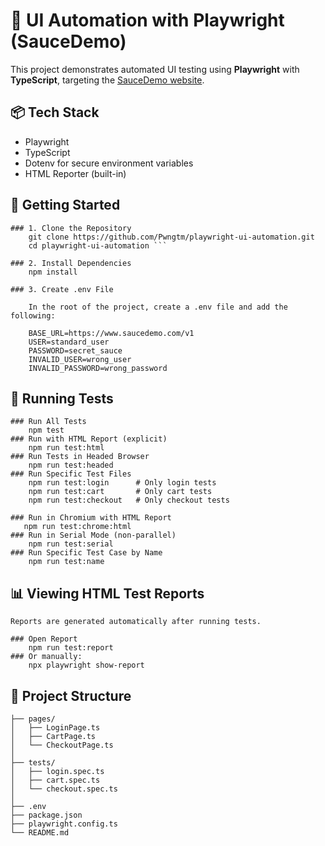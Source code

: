 # 🧪 UI Automation with Playwright (SauceDemo)

This project demonstrates automated UI testing using **Playwright** with **TypeScript**, targeting the [SauceDemo website](https://www.saucedemo.com/v1).

## 📦 Tech Stack

- Playwright
- TypeScript
- Dotenv for secure environment variables
- HTML Reporter (built-in)

## 🚀 Getting Started

    ### 1. Clone the Repository
        git clone https://github.com/Pwngtm/playwright-ui-automation.git
        cd playwright-ui-automation ```

    ### 2. Install Dependencies
        npm install

    ### 3. Create .env File

        In the root of the project, create a .env file and add the following:

        BASE_URL=https://www.saucedemo.com/v1
        USER=standard_user
        PASSWORD=secret_sauce
        INVALID_USER=wrong_user
        INVALID_PASSWORD=wrong_password

## 🧪 Running Tests

    ### Run All Tests
        npm test
    ### Run with HTML Report (explicit)
        npm run test:html
    ### Run Tests in Headed Browser
        npm run test:headed
    ### Run Specific Test Files
        npm run test:login      # Only login tests
        npm run test:cart       # Only cart tests
        npm run test:checkout   # Only checkout tests

    ### Run in Chromium with HTML Report
       npm run test:chrome:html
    ### Run in Serial Mode (non-parallel)
        npm run test:serial
    ### Run Specific Test Case by Name
        npm run test:name

## 📊 Viewing HTML Test Reports

    Reports are generated automatically after running tests.

    ### Open Report
        npm run test:report
    ### Or manually:
        npx playwright show-report

## 📁 Project Structure

    ├── pages/
    │   ├── LoginPage.ts
    │   ├── CartPage.ts
    │   └── CheckoutPage.ts
    │
    ├── tests/
    │   ├── login.spec.ts
    │   ├── cart.spec.ts
    │   └── checkout.spec.ts
    │
    ├── .env
    ├── package.json
    ├── playwright.config.ts
    └── README.md
